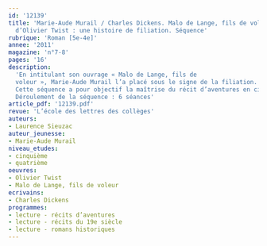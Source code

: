 ```yaml
---
id: '12139'
title: 'Marie-Aude Murail / Charles Dickens. Malo de Lange, fils de voleur et frère
  d’Olivier Twist : une histoire de filiation. Séquence'
rubrique: 'Roman [5e-4e]'
annee: '2011'
magazine: 'n°7-8'
pages: '16'
description: 
  'En intitulant son ouvrage « Malo de Lange, fils de
  voleur », Marie-Aude Murail l’a placé sous le signe de la filiation. La trame du récit initiatique répond à une quête identitaire du personnage-narrateur, qui est orphelin de père et de mère. Elle rappelle celle qui fonde « Olivier Twist » et, plus largement, la problématique du bien et du mal qui sous-tend toute l’œuvre de Charles Dickens.
  Cette séquence a pour objectif la maîtrise du récit d’aventures en cinquième-quatrième. Une dizaine d’heures maximum est requise.
  Déroulement de la séquence : 6 séances'
article_pdf: '12139.pdf'
revue: 'L’école des lettres des collèges'
auteurs:
- Laurence Sieuzac
auteur_jeunesse:
- Marie-Aude Murail
niveau_etudes:
- cinquième
- quatrième
oeuvres:
- Olivier Twist
- Malo de Lange, fils de voleur
ecrivains:
- Charles Dickens
programmes:
- lecture - récits d’aventures
- lecture - récits du 19e siècle
- lecture - romans historiques
---
```

